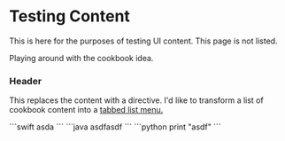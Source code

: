 # Testing Content 

This is here for the purposes of testing UI content. This page is not listed. 

Playing around with the cookbook idea. 

### Header

This replaces the content with a directive. I'd like to transform a list of cookbook content into a [tabbed list menu.](https://codyhouse.co/gem/responsive-tabbed-navigation/)

<div recipe>
```swift
asda
```
```java
asdfasdf
```
```python
print "asdf"
```
</div>

